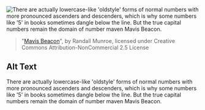 ![There are actually lowercase-like 'oldstyle' forms of normal numbers with more pronounced ascenders and descenders, which is why some numbers like '5' in books sometimes dangle below the line. But the true capital numbers remain the domain of number maven Mavis Beacon.](https://imgs.xkcd.com/comics/mavis_beacon.png)
> "[Mavis Beacon](https://xkcd.com/2206/)", by Randall Munroe, licensed under Creative Commons Attribution-NonCommercial 2.5 License

## Alt Text
There are actually lowercase-like 'oldstyle' forms of normal numbers with more pronounced ascenders and descenders, which is why some numbers like '5' in books sometimes dangle below the line. But the true capital numbers remain the domain of number maven Mavis Beacon.
